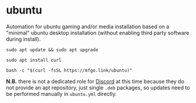 # ubuntu

Automation for ubuntu gaming and/or media installation based on a "minimal"
ubuntu desktop installation (without enabling third party software during
install).

```shell
sudo apt update && sudo apt upgrade
```

```shell
sudo apt install curl
```

```shell
bash -c "$(curl -fsSL https://mfgo.link/ubuntu)"
```

**N.B.** there is not a dedicated role for [Discord](https://discord.com) at
this time because they do not provide an apt repository, just single `.deb`
packages, so updates need to be performed manually in `ubuntu.yml` directly.

